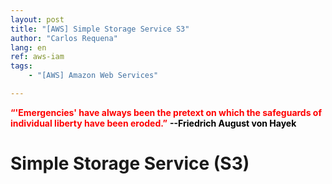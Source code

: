```yaml
---
layout: post
title: "[AWS] Simple Storage Service S3"
author: "Carlos Requena"
lang: en
ref: aws-iam
tags: 
    - "[AWS] Amazon Web Services"

---
```


<span style="color:red">**“'Emergencies' have always been the pretext on which the safeguards of individual liberty have been eroded.”**</span>
<span style="color:black;font-weight: bold">--Friedrich August von Hayek</span>

# Simple Storage Service (S3)
